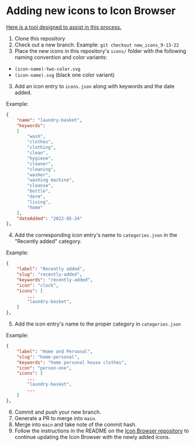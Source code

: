 # Adding new icons to Icon Browser

[Here is a tool designed to assist in this process.](https://codepen.io/purple_salmon/full/rNPBqgp)

1. Clone this repository
2. Check out a new branch. Example: `git checkout new_icons_9-13-22`
2. Place the new icons in this repository's `icons/` folder with the following naming convention and color variants:
- `(icon-name)-two-color.svg`
- `(icon-name).svg` (black one color variant)
3. Add an icon entry to `icons.json` along with keywords and the date added.

Example:

```json
{
    "name": "laundry-basket",
    "keywords":
    [
        "wash",
        "clothes",
        "clothing",
        "clean",
        "hygiene",
        "cleaner",
        "cleaning",
        "washer",
        "washing machine",
        "cleanse",
        "bottle",
        "dorm",
        "living",
        "home"
    ],
    "dateAdded": "2022-05-24"
},
```
4. Add the corresponding icon entry's name to `categories.json` in the "Recently added" category.

Example:

```json
{
    "label": "Recently added",
    "slug": "recently-added",
    "keywords": "recently-added",
    "icon": "clock",
    "icons": [
        ...
        "laundry-basket",
    ]
},
```

5. Add the icon entry's name to the proper category in `categories.json`

Example:
```json
{
    "label": "Home and Personal",
    "slug": "home-personal",
    "keywords": "home personal house clothes",
    "icon": "person-one",
    "icons": [
        ...
        "laundry-basket",
        ...
    ]
},
```

6. Commit and push your new branch.
7. Generate a PR to merge into `main`.
8. Merge into `main` and take note of the commit hash.
9. Follow the instructions in the README on the [Icon Browser repository](https://github.com/uiowa/brand-icon-browser) to continue updating the Icon Browser with the newly added icons.
